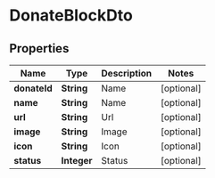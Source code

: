 # DonateBlockDto

## Properties
Name | Type | Description | Notes
------------ | ------------- | ------------- | -------------
**donateId** | **String** | Name |  [optional]
**name** | **String** | Name |  [optional]
**url** | **String** | Url |  [optional]
**image** | **String** | Image |  [optional]
**icon** | **String** | Icon |  [optional]
**status** | **Integer** | Status |  [optional]
